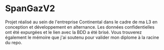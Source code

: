 # SpanGazV2

Projet réalisé au sein de l'entreprise Continental dans le cadre de ma L3 en conception et développement en alternance.
Les données confidentielles ont été expurgées et le lien avec la BDD a été brisé.
Vous trouverez également le mémoire que j'ai soutenu pour valider mon diplome à la racine du repo.
